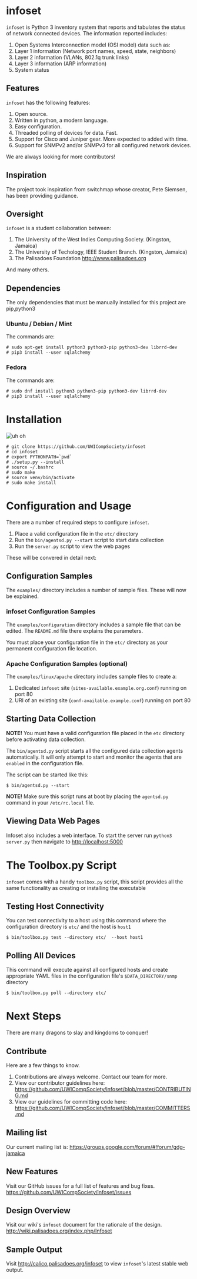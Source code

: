 # infoset


`infoset` is Python 3 inventory system that reports and tabulates the status of network connected devices. The information reported includes:

1. Open Systems Interconnection model (OSI model) data such as:
  1. Layer 1 information (Network port names, speed, state, neighbors)
  2. Layer 2 information (VLANs, 802.1q trunk links)
  3. Layer 3 information (ARP information)
2. System status

## Features
`infoset` has the following features:

1. Open source.
2. Written in python, a modern language.
3. Easy configuration.
4. Threaded polling of devices for data. Fast.
5. Support for Cisco and Juniper gear. More expected to added with time.
6. Support for SNMPv2 and/or SNMPv3 for all configured network devices.

We are always looking for more contributors!

## Inspiration
The project took inspiration from switchmap whose creator, Pete Siemsen, has been providing guidance.

## Oversight
`infoset` is a student collaboration between:

1. The University of the West Indies Computing Society. (Kingston, Jamaica)
2. The University of Techology, IEEE Student Branch. (Kingston, Jamaica)
3. The Palisadoes Foundation http://www.palisadoes.org

And many others.

## Dependencies
The only dependencies that must be manually installed for this project are pip,python3
### Ubuntu / Debian / Mint
The commands are:
```
# sudo apt-get install python3 python3-pip python3-dev librrd-dev
# pip3 install --user sqlalchemy
```

### Fedora
The commands are:
```
# sudo dnf install python3 python3-pip python3-dev librrd-dev
# pip3 install --user sqlalchemy
```
# Installation

![uh oh](http://i.imgur.com/cJP2vks.gif)
```
# git clone https://github.com/UWICompSociety/infoset
# cd infoset
# export PYTHONPATH=`pwd`
# ./setup.py --install
# source ~/.bashrc
# sudo make
# source venv/bin/activate
# sudo make install
```

# Configuration and Usage

There are a number of required steps to configure `infoset`.
1. Place a valid configuration file in the `etc/` directory
2. Run the `bin/agentsd.py --start` script to start data collection
3. Run the `server.py` script to view the web pages

These will be convered in detail next:

## Configuration Samples

The `examples/` directory includes a number of sample files. These will now be explained.

### infoset Configuration Samples

The `examples/configuration` directory includes a sample file that can be edited. The `README.md` file there explains the parameters.

You must place your configuration file in the `etc/` directory as your permanent configuration file location.

### Apache Configuration Samples (optional)

The `examples/linux/apache` directory includes sample files to create a:

1. Dedicated `infoset` site (`sites-available.example.org.conf`) running on port 80
2. URI of an existing site (`conf-available.example.conf`) running on port 80

## Starting Data Collection
**NOTE!** You must have a valid configuration file placed in the `etc` directory before activating data collection.

The `bin/agentsd.py` script starts all the configured data collection agents automatically. It will only attempt to start and monitor the agents that are `enabled` in the configuration file.

The script can be started like this:
```
$ bin/agentsd.py --start
```

**NOTE!** Make sure this script runs at boot by placing the `agentsd.py` command in your `/etc/rc.local` file.

## Viewing Data Web Pages

Infoset also includes a web interface. To start the server run `python3 server.py` then navigate to <http://localhost:5000>

# The Toolbox.py Script
`infoset` comes with a handy `toolbox.py` script, this script provides all the same functionality as creating or installing the executable

## Testing Host Connectivity
You can test connectivity to a host using this command where the configuration directory is `etc/` and the host is `host1`
```
$ bin/toolbox.py test --directory etc/  --host host1
```

## Polling All Devices
This command will execute against all configured hosts and create appropriate YAML files in the configuration file's `$DATA_DIRECTORY/snmp` directory
```
$ bin/toolbox.py poll --directory etc/
```

# Next Steps
There are many dragons to slay and kingdoms to conquer!
## Contribute
Here are a few things to know.

1. Contributions are always welcome. Contact our team for more.
2. View our contributor guidelines here: https://github.com/UWICompSociety/infoset/blob/master/CONTRIBUTING.md
3. View our guidelines for committing code here: https://github.com/UWICompSociety/infoset/blob/master/COMMITTERS.md

## Mailing list
Our current mailing list is: https://groups.google.com/forum/#!forum/gdg-jamaica
## New Features
Visit our GitHub issues for a full list of features and bug fixes. https://github.com/UWICompSociety/infoset/issues
## Design Overview
Visit our wiki's `infoset` document for the rationale of the design. http://wiki.palisadoes.org/index.php/Infoset
## Sample Output
Visit http://calico.palisadoes.org/infoset to view `infoset`'s latest stable web output.
